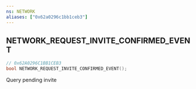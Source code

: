 ```yaml
---
ns: NETWORK
aliases: ["0x62a0296c1bb1ceb3"]
---
```

## NETWORK_REQUEST_INVITE_CONFIRMED_EVENT

```c
// 0x62A0296C1BB1CEB3
bool NETWORK_REQUEST_INVITE_CONFIRMED_EVENT();
```

Query pending invite

